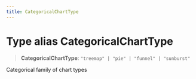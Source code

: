 ```yaml
---
title: CategoricalChartType
---
```


# Type alias CategoricalChartType

> **CategoricalChartType**: `"treemap" | "pie" | "funnel" | "sunburst"`

Categorical family of chart types
